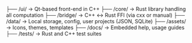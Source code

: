 ├── /ui/             → Qt-based front-end in C++
├── /core/           → Rust library handling all computation
├── /bridge/         → C++ <-> Rust FFI (via cxx or manual)
├── /data/           → Local storage, config, user projects (JSON, SQLite)
├── /assets/         → Icons, themes, templates
├── /docs/           → Embedded help, usage guides
├── /tests/          → Rust and C++ test suites

